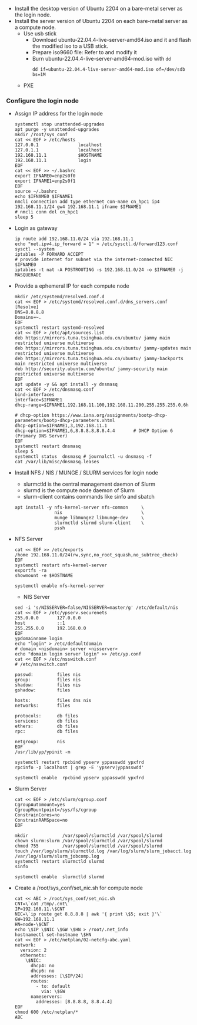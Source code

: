 * Install the desktop version of Ubuntu 2204 on a    bare-metal server as the login node.
* Install the server  version of Ubuntu 2204 on each bare-metal server as a compute node.
  * Use usb stick
    * Download ubuntu-22.04.4-live-server-amd64.iso and  it and flash the modified iso to a USB stick.
    * Prepare iso9660 file: Refer to and modify it
    * Burn ubuntu-22.04.4-live-server-amd64-mod.iso with ```dd```
      ```shell
      dd if=ubuntu-22.04.4-live-server-amd64-mod.iso of=/dev/sdb bs=1M
      ```
  * PXE
### Configure the login node
  * Assign IP address for the login node
    ```shell
    systemctl stop unattended-upgrades
    apt purge -y unattended-upgrades
    mkdir /root/sys_conf 
    cat << EOF > /etc/hosts
    127.0.0.1               localhost
    127.0.1.1               localhost
    192.168.11.1            $HOSTNAME
    192.168.11.1            login
    EOF
    cat << EOF >> ~/.bashrc 
    export IFNAME0=enp2s0f0
    export IFNAME1=enp2s0f1
    EOF
    source ~/.bashrc
    echo $IFNAME0 $IFNAME1
    nmcli connection add type ethernet con-name cn_hpc1 ip4 192.168.11.1/24 gw4 192.168.11.1 ifname $IFNAME1
    # nmcli conn del cn_hpc1
    sleep 5
    ```
  * Login as gateway
    ```
    ip route add 192.168.11.0/24 via 192.168.11.1
    echo "net.ipv4.ip_forward = 1" > /etc/sysctl.d/forward123.conf
    sysctl --system
    iptables -P FORWARD ACCEPT
    # provide internet for subnet via the internet-connected NIC $IFNAME0
    iptables -t nat -A POSTROUTING -s 192.168.11.0/24 -o $IFNAME0 -j MASQUERADE 
    ```
  * Provide a ephemeral IP for each compute node
    ```shell
    mkdir /etc/systemd/resolved.conf.d
    cat << EOF > /etc/systemd/resolved.conf.d/dns_servers.conf
    [Resolve]
    DNS=8.8.8.8
    Domains=~.
    EOF
    systemctl restart systemd-resolved
    cat << EOF > /etc/apt/sources.list
    deb https://mirrors.tuna.tsinghua.edu.cn/ubuntu/ jammy main restricted universe multiverse 
    deb https://mirrors.tuna.tsinghua.edu.cn/ubuntu/ jammy-updates main restricted universe multiverse 
    deb https://mirrors.tuna.tsinghua.edu.cn/ubuntu/ jammy-backports main restricted universe multiverse  
    deb http://security.ubuntu.com/ubuntu/ jammy-security main restricted universe multiverse
    EOF
    apt update -y && apt install -y dnsmasq
    cat << EOF > /etc/dnsmasq.conf
    bind-interfaces 
    interface=$IFNAME1
    dhcp-range=$IFNAME1,192.168.11.100,192.168.11.200,255.255.255.0,6h
  
    # dhcp-option https://www.iana.org/assignments/bootp-dhcp-parameters/bootp-dhcp-parameters.xhtml
    dhcp-option=$IFNAME1,3,192.168.11.1  
    dhcp-option=$IFNAME1,6,8.8.8.8,8.8.4.4       # DHCP Option 6 (Primary DNS Server) 
    EOF
    systemctl restart dnsmasq
    sleep 5
    systemctl status  dnsmasq # journalctl -u dnsmasq -f 
    cat /var/lib/misc/dnsmasq.leases 
    ```
  * Install NFS / NIS / MUNGE / SLURM services for login node
    * slurmctld is the central management daemon of Slurm
    * slurmd is the compute node daemon of Slurm
    * slurm-client contains commands like sinfo and sbatch 
    ```shell
    apt install -y nfs-kernel-server nfs-common     \
                   nis                              \
                   munge libmunge2 libmunge-dev     \
                   slurmctld slurmd slurm-client    \
                   pssh 
    ```
  * NFS Server
    ```shell
    cat << EOF >> /etc/exports
    /home 192.168.11.0/24(rw,sync,no_root_squash,no_subtree_check)
    EOF
    systemctl restart nfs-kernel-server
    exportfs -ra
    showmount -e $HOSTNAME

    systemctl enable nfs-kernel-server
    ```
    * NIS Server
    ```shell
    sed -i 's/NISSERVER=false/NISSERVER=master/g' /etc/default/nis
    cat << EOF > /etc/ypserv.securenets 
    255.0.0.0       127.0.0.0
    host            ::1 
    255.255.0.0     192.168.0.0
    EOF
    ypdomainname login
    echo "login" > /etc/defaultdomain 
    # domain <nisdomain> server <nisserver>
    echo "domain login server login" >> /etc/yp.conf
    cat << EOF > /etc/nsswitch.conf 
    # /etc/nsswitch.conf 

    passwd:         files nis 
    group:          files nis
    shadow:         files nis
    gshadow:        files

    hosts:          files dns nis
    networks:       files

    protocols:      db files
    services:       db files
    ethers:         db files
    rpc:            db files

    netgroup:       nis
    EOF
    /usr/lib/yp/ypinit -m

    systemctl restart rpcbind ypserv yppasswdd ypxfrd
    rpcinfo -p localhost | grep -E 'ypserv|yppasswdd'

    systemctl enable  rpcbind ypserv yppasswdd ypxfrd
    ```
  * Slurm Server
    ```shell
    cat << EOF > /etc/slurm/cgroup.conf 
    CgroupAutomount=yes
    CgroupMountpoint=/sys/fs/cgroup
    ConstrainCores=no
    ConstrainRAMSpace=no
    EOF

    mkdir             /var/spool/slurmctld /var/spool/slurmd 
    chown slurm:slurm /var/spool/slurmctld /var/spool/slurmd 
    chmod 755         /var/spool/slurmctld /var/spool/slurmd 
    touch /var/log/slurm/slurmctld.log /var/log/slurm/slurm_jobacct.log /var/log/slurm/slurm_jobcomp.log
    systemctl restart slurmctld slurmd 
    sinfo

    systemctl enable  slurmctld slurmd      
    ```
  
  * Create a /root/sys_conf/set_nic.sh for compute node
    ```shell
    cat << ABC > /root/sys_conf/set_nic.sh
    CNT=\`cat /tmp/.cnt\`
    IP=192.168.11.\$CNT
    NIC=\`ip route get 8.8.8.8 | awk '{ print \$5; exit }'\` 
    GW=192.168.11.1
    HN=node-\$CNT
    echo \$IP \$NIC \$GW \$HN > /root/.net_info 
    hostnamectl set-hostname \$HN
    cat << EOF > /etc/netplan/02-netcfg-abc.yaml
    network:
      version: 2
      ethernets:
        \$NIC: 
          dhcp4: no
          dhcp6: no
          addresses: [\$IP/24]
          routes:
            - to: default
              via: \$GW
          nameservers:
            addresses: [8.8.8.8, 8.8.4.4]
    EOF
    chmod 600 /etc/netplan/*
    ABC
    ``` 